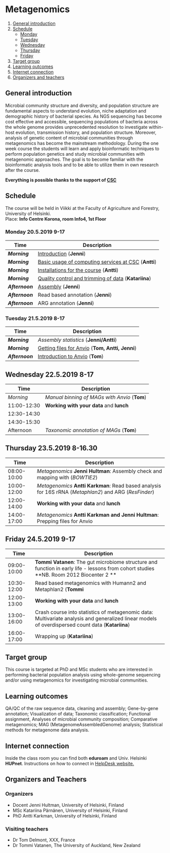 # Metagenomics

1. [General introduction](#General-introduction)
2. [Schedule](#Schedule)
    - [Monday](#Monday)
    - [Tuesday](#Tuesday)
    - [Wednesday](#Wednesday)
    - [Thursday](#Thursday)
    - [Friday](#Friday)
3. [Target group](#target-group)
4. [Learning outcomes](#learning-outcomes)
5. [Internet connection](#internet-connection)
6. [Organizers and teachers](#Organizers-and-teachers)


## General introduction
Microbial community structure and diversity, and population structure are fundamental aspects to understand evolution, niche adaptation and demographic history of bacterial species. As NGS sequencing has become cost effective and accessible, sequencing populations of bacteria across the whole genome provides unprecedented resolution to investigate within-host evolution, transmission history, and population structure. Moreover, analysis of genetic content of microbial communities through metagenomics has become the mainstream methodology. During the one week course the students will learn and apply bioinformatic techniques to perform population genetics and study microbial communities with metagenomic approaches. The goal is to become familiar with the bioinformatic analysis tools and to be able to utilize them in own research after the course.

**Everything is possible thanks to the support of [CSC](http://www.csc.fi)**

## Schedule
The course will be held in Viikki at the Faculty of Agriculture and Forestry, University of Helsinki.  
Place: __Info Centre Korona, room Info4, 1st Floor__


### Monday 20.5.2019 9-17
| Time | Description |
| --- | --- |
| __*Morning*__ | [Introduction](http://link-to-presentation.com) (__Jenni__) |
| __*Morning*__ | [Basic usage of computing services at CSC](http://link-to-presentation) (__Antti__) |
| __*Morning*__ | [Installations for the course](MetagenomeInstallations.md) (__Antti__) |
| __*Morning*__ |  [Quality control and trimming of data](Day1/README.md#QC-and-trimming) (__Katariina__)|
| __*Afternoon*__ | [Assembly](Day1/README.md#Assembly) (__Jenni__) |
| __*Afternoon*__ | Read based annotation (__Jenni__) |
| __*Afternoon*__ | ARG annotation (__Jenni__) |

### Tuesday 21.5.2019 8-17
| Time | Description |
| --- | --- |
| __*Morning*__ | *Assembly statistics* (__Jenni/Antti__)|
| __*Morning*__ | [Getting files for Anvio](MetagenomePart3.md) (__Tom, Antti, Jenni__)|
| __*Afternoon*__ | [Introduction to Anvio](http://link-to-presentation.com) (__Tom__)

## Wednesday 22.5.2019 8-17
| Time | Description |
| --- | --- |
| *Morning* | *Manual binning of MAGs with Anvio* (__Tom__)|
| 11:00-12:30 | **Working with your data** and **lunch** |
| 12:30-14:30 |  |
| 14:30-15:30 | |
| Afternoon | *Taxonomic annotation of MAGs* (__Tom__) |

## Thursday 23.5.2019 8-16.30
| Time | Description |
| --- | --- |
| 08:00-10:00 | *Metagenomics* **Jenni Hultman**: Assembly check and mapping with (*BOWTIE2*) |
| 10:00-12:00 | *Metagenomics* **Antti Karkman**: Read based analysis for 16S rRNA (*Metaphlan2*) and ARG (*ResFinder*) |
| 12:00-14:00 | **Working with your data** and **lunch** |
| 14:00-17:00 | *Metagenomics* **Antti Karkman and Jenni Hultman**: Prepping files for Anvio |

## Friday 24.5.2019 9-17
| Time | Description |
| --- | --- |
| 09:00-10:00 | **Tommi Vatanen**: The gut microbiome structure and function in early life - lessons from cohort studies **NB. Room 2012 Biocenter 2 ** |
| 10:30-12:00 | Read based metagenomics with Humann2 and Metaphlan2 (__Tommi__|
| 12:00-13:00 | **Working with your data** and **lunch** |
| 13:00-16:00 | Crash course into statistics of metagenomic data: Multivariate analysis and generalized linear models of overdispersed count data (__Katariina__)|
| 16:00-17:00 | Wrapping up (__Katariina__) |

## Target group
This course is targeted at PhD and MSc students who are interested in performing bacterial population analysis using whole-genome sequencing and/or using metagenomics for investigating microbial communities.

## Learning outcomes
QA/QC of the raw sequence data, cleaning and assembly; Gene-by-gene annotation; Visualization of data; Taxonomic classification; Functional assignment, Analyses of microbial community composition; Comparative metagenomics; MAG (MetagenomeAssembledGenome) analysis; Statistical methods for metagenome data analysis.

## Internet connection
Inside the class room you can find both __eduroam__ and Univ. Helsinki __HUPnet__. Instructions on how to connect in [HelpDesk website.](https://helpdesk.it.helsinki.fi/en/instructions/logging-and-connections/networks/wireless-connections-university)

## Organizers and Teachers

### Organizers
* Docent Jenni Hultman, University of Helsinki, Finland
* MSc Katariina Pärnänen, University of Helsinki, Finland
* PhD Antti Karkman, University of Helsinki, Finland

### Visiting teachers
* Dr Tom Delmont, XXX, France
* Dr Tommi Vatanen, The University of Auckland, New Zealand
